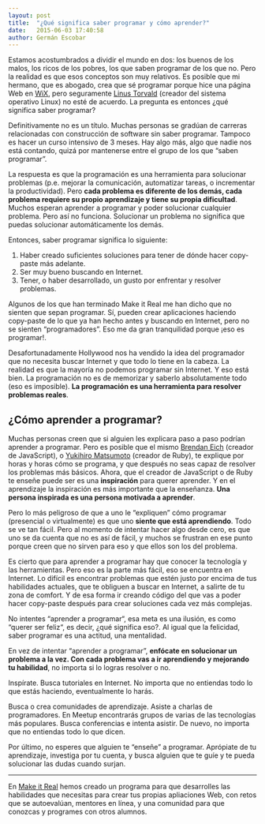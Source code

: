 ```yaml
---
layout: post
title:  "¿Qué significa saber programar y cómo aprender?"
date:   2015-06-03 17:40:58
author: Germán Escobar
---
```


Estamos acostumbrados a dividir el mundo en dos: los buenos de los malos, los ricos de los pobres, los que saben programar de los que no. Pero la realidad es que esos conceptos son muy relativos. Es posible que mi hermano, que es abogado, crea que sé programar porque hice una página Web en <a href="http://www.wix.com/" target="_blank">WiX</a>, pero seguramente <a href="http://en.wikipedia.org/wiki/Linus_Torvalds" target="_blank">Linus Torvald</a> (creador del sistema operativo Linux) no esté de acuerdo. La pregunta es entonces ¿qué significa saber programar?

Definitivamente no es un título. Muchas personas se gradúan de carreras relacionadas con construcción de software sin saber programar. Tampoco es hacer un curso intensivo de 3 meses. Hay algo más, algo que nadie nos está contando, quizá por mantenerse entre el grupo de los que “saben programar”.

La respuesta es que la programación es una herramienta para solucionar problemas (p.e. mejorar la comunicación, automatizar tareas, o incrementar la productividad). Pero **cada problema es diferente de los demás, cada problema requiere su propio aprendizaje y tiene su propia dificultad**. Muchos esperan aprender a programar y poder solucionar cualquier problema. Pero así no funciona. Solucionar un problema no significa que puedas solucionar automáticamente los demás.

Entonces, saber programar significa lo siguiente:

1. Haber creado suficientes soluciones para tener de dónde hacer copy-paste más adelante.
2. Ser muy bueno buscando en Internet.
3. Tener, o haber desarrollado, un gusto por enfrentar y resolver problemas.

Algunos de los que han terminado Make it Real me han dicho que no sienten que sepan programar. Sí, pueden crear aplicaciones haciendo copy-paste de lo que ya han hecho antes y buscando en Internet, pero no se sienten “programadores”. Eso me da gran tranquilidad porque ¡eso es programar!.

Desafortunadamente Hollywood nos ha vendido la idea del programador que no necesita buscar Internet y que todo lo tiene en la cabeza. La realidad es que la mayoría no podemos programar sin Internet. Y eso está bien. La programación no es de memorizar y saberlo absolutamente todo (eso es imposible). **La programación es una herramienta para resolver problemas reales**.

## ¿Cómo aprender a programar?

Muchas personas creen que si alguien les explicara paso a paso podrían aprender a programar. Pero es posible que el mismo <a href="http://en.wikipedia.org/wiki/Brendan_Eich" target="_blank">Brendan Eich</a> (creador de JavaScript), o <a href="http://en.wikipedia.org/wiki/Yukihiro_Matsumoto" target="_blank">Yukihiro Matsumoto</a> (creador de Ruby), te explique por horas y horas cómo se programa, y que después no seas capaz de resolver los problemas más básicos. Ahora, que el creador de JavaScript o de Ruby te enseñe puede ser es una **inspiración** para querer aprender. Y en el aprendizaje la inspiración es más importante que la enseñanza. **Una persona inspirada es una persona motivada a aprender**.

Pero lo más peligroso de que a uno le “expliquen” cómo programar (presencial o virtualmente) es que uno **siente que está aprendiendo**. Todo se ve tan fácil. Pero al momento de intentar hacer algo desde cero, es que uno se da cuenta que no es así de fácil, y muchos se frustran en ese punto porque creen que no sirven para eso y que ellos son los del problema.

Es cierto que para aprender a programar hay que conocer la tecnología y las herramientas. Pero eso es la parte más fácil, eso se encuentra en Internet. Lo difícil es encontrar problemas que estén justo por encima de tus habilidades actuales, que te obliguen a buscar en Internet, a salirte de tu zona de comfort. Y de esa forma ir creando código del que vas a poder hacer copy-paste después para crear soluciones cada vez más complejas.

No intentes “aprender a programar“, esa meta es una ilusión, es como “querer ser feliz“, es decir, ¿qué significa eso?. Al igual que la felicidad, saber programar es una actitud, una mentalidad. 

En vez de intentar “aprender a programar”, **enfócate en solucionar un problema a la vez. Con cada problema vas a ir aprendiendo y mejorando tu habilidad**, no importa si lo logras resolver o no.

Inspírate. Busca tutoriales en Internet. No importa que no entiendas todo lo que estás haciendo, eventualmente lo harás.

Busca o crea comunidades de aprendizaje. Asiste a charlas de  programadores. En Meetup encontrarás grupos de varias de las tecnologías más populares. Busca conferencias e intenta asistir. De nuevo, no importa que no entiendas todo lo que dicen.

Por último, no esperes que alguien te “enseñe” a programar. Aprópiate de tu aprendizaje, investiga por tu cuenta, y busca alguien que te guíe y te pueda solucionar las dudas cuando surjan.

---

En [Make it Real](http://makeitreal.camp/) hemos creado un programa para que desarrolles las habilidades que necesitas para crear tus propias apliaciones Web, con retos que se autoevalúan, mentores en línea, y una comunidad para que conozcas y programes con otros alumnos.
